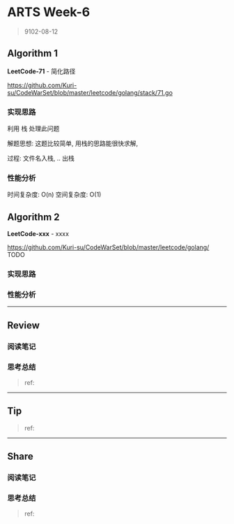 # ARTS Week-6

> 9102-08-12

## Algorithm 1

**LeetCode-71** - 简化路径

https://github.com/Kuri-su/CodeWarSet/blob/master/leetcode/golang/stack/71.go

### 实现思路

   利用 栈 处理此问题

   解题思想: 这题比较简单, 用栈的思路能很快求解,

   过程:
       文件名入栈, .. 出栈

### 性能分析
   时间复杂度: O(n)
   空间复杂度: O(1)
   
## Algorithm 2

**LeetCode-xxx** - xxxx

https://github.com/Kuri-su/CodeWarSet/blob/master/leetcode/golang/ TODO

### 实现思路

### 性能分析


----

## Review

### 阅读笔记

### 思考总结

> ref:
>
> []()

----

## Tip

> ref:
>
> []()

----

## Share

### 阅读笔记

### 思考总结

> ref:
>
> []()
